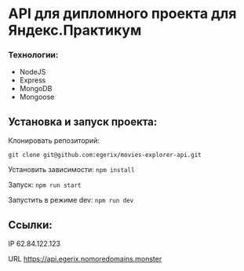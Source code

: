# API для дипломного проекта для Яндекс.Практикум

### Технологии:
+ NodeJS
+ Express
+ MongoDB
+ Mongoose

## Установка и запуск проекта:
Клонировать репозиторий: 

`git clone git@github.com:egerix/movies-explorer-api.git`

Установить зависимости: 
`npm install`

Запуск: `npm run start`

Запустить в режиме dev: `npm run dev`

## Ссылки:
IP 62.84.122.123

URL https://api.egerix.nomoredomains.monster

